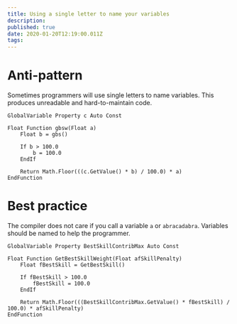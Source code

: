 ```yaml
---
title: Using a single letter to name your variables
description: 
published: true
date: 2020-01-20T12:19:00.011Z
tags: 
---
```


# Anti-pattern

Sometimes programmers will use single letters to name variables. This produces unreadable and hard-to-maintain code.

```
GlobalVariable Property c Auto Const

Float Function gbsw(Float a)
	Float b = gbs()
	
	If b > 100.0
		b = 100.0
	EndIf
	
	Return Math.Floor(((c.GetValue() * b) / 100.0) * a)
EndFunction
```

# Best practice

The compiler does not care if you call a variable `a` or `abracadabra`. Variables should be named to help the programmer.

```
GlobalVariable Property BestSkillContribMax Auto Const

Float Function GetBestSkillWeight(Float afSkillPenalty)
	Float fBestSkill = GetBestSkill()
	
	If fBestSkill > 100.0
		fBestSkill = 100.0
	EndIf
	
	Return Math.Floor(((BestSkillContribMax.GetValue() * fBestSkill) / 100.0) * afSkillPenalty)
EndFunction
```
